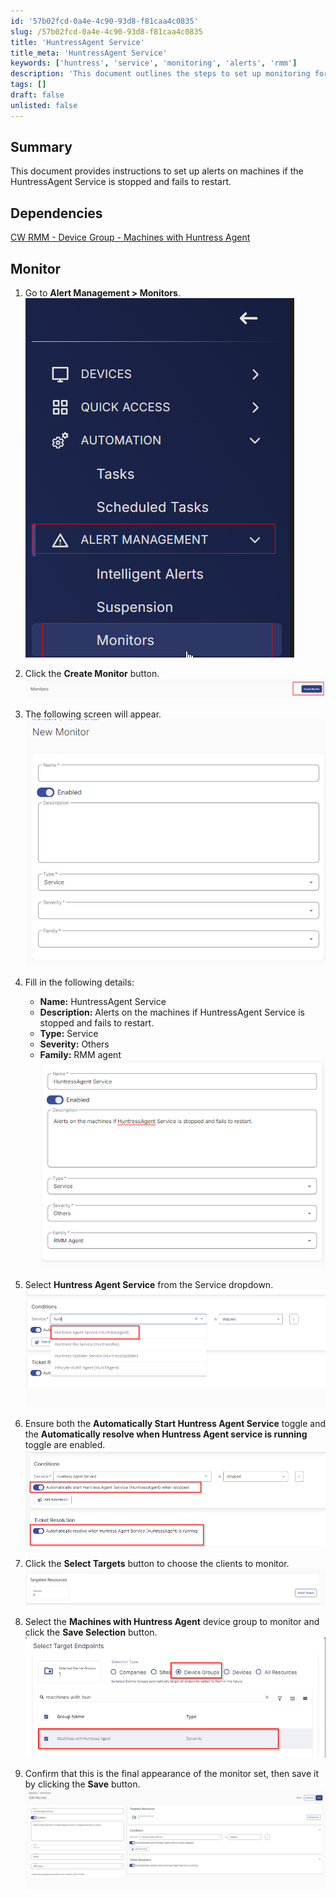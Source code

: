 ```yaml
---
id: '57b02fcd-0a4e-4c90-93d8-f81caa4c0835'
slug: /57b02fcd-0a4e-4c90-93d8-f81caa4c0835
title: 'HuntressAgent Service'
title_meta: 'HuntressAgent Service'
keywords: ['huntress', 'service', 'monitoring', 'alerts', 'rmm']
description: 'This document outlines the steps to set up monitoring for the HuntressAgent Service, ensuring alerts are triggered if the service stops and fails to restart. It includes detailed instructions on configuring the monitor in ConnectWise RMM.'
tags: []
draft: false
unlisted: false
---
```


## Summary

This document provides instructions to set up alerts on machines if the HuntressAgent Service is stopped and fails to restart.

## Dependencies

[CW RMM - Device Group - Machines with Huntress Agent](/docs/7fc0874b-154c-49c0-aed4-a89be18798f4)

## Monitor

1. Go to **Alert Management > Monitors**.  
   ![](../../../static/img/HuntressAgent-Service/image_1.png)  

2. Click the **Create Monitor** button.  
   ![](../../../static/img/HuntressAgent-Service/image_2.png)  

3. The following screen will appear.  
   ![](../../../static/img/HuntressAgent-Service/image_3.png)  

4. Fill in the following details:  
   - **Name:** HuntressAgent Service  
   - **Description:** Alerts on the machines if HuntressAgent Service is stopped and fails to restart.  
   - **Type:** Service  
   - **Severity:** Others  
   - **Family:** RMM agent  
   ![](../../../static/img/HuntressAgent-Service/image_4.png)  

5. Select **Huntress Agent Service** from the Service dropdown.  
   ![](../../../static/img/HuntressAgent-Service/image_5.png)  

6. Ensure both the **Automatically Start Huntress Agent Service** toggle and the **Automatically resolve when Huntress Agent service is running** toggle are enabled.  
   ![](../../../static/img/HuntressAgent-Service/image_6.png)  

7. Click the **Select Targets** button to choose the clients to monitor.  
   ![](../../../static/img/HuntressAgent-Service/image_7.png)  

8. Select the **Machines with Huntress Agent** device group to monitor and click the **Save Selection** button.  
   ![](../../../static/img/HuntressAgent-Service/image_8.png)  

9. Confirm that this is the final appearance of the monitor set, then save it by clicking the **Save** button.  
   ![](../../../static/img/HuntressAgent-Service/image_9.png)  


